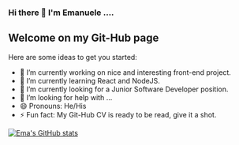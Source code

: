 ### Hi there 👋 I'm Emanuele ....

## Welcome on my Git-Hub page 








Here are some ideas to get you started:

- 🔭 I’m currently working on nice and interesting front-end project.
- 🌱 I’m currently learning React and NodeJS.
- 👯 I’m currently looking for a Junior Software Developer position. 
- 🤔 I’m looking for help with ...
- 😄 Pronouns: He/His
- ⚡ Fun fact: My Git-Hub CV is ready to be read, give it a shot.

[![Ema's GitHub stats](https://github-readme-stats.vercel.app/api?username=Emanuele-20)](https://github.com/anuraghazra/github-readme-stats)
